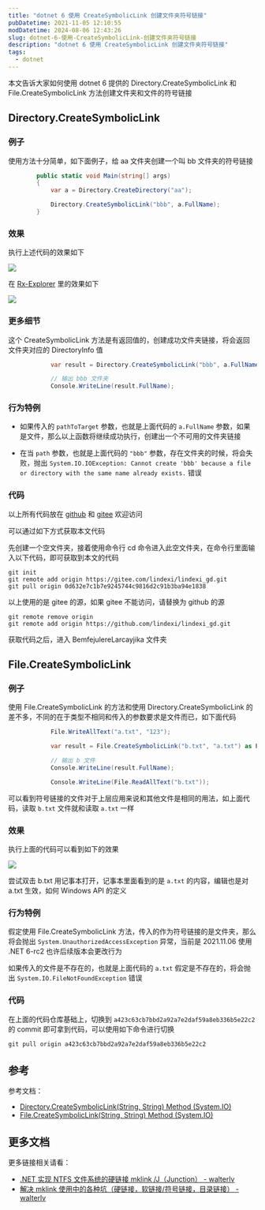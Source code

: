 ```yaml
---
title: "dotnet 6 使用 CreateSymbolicLink 创建文件夹符号链接"
pubDatetime: 2021-11-05 12:10:55
modDatetime: 2024-08-06 12:43:26
slug: dotnet-6-使用-CreateSymbolicLink-创建文件夹符号链接
description: "dotnet 6 使用 CreateSymbolicLink 创建文件夹符号链接"
tags:
  - dotnet
---
```





本文告诉大家如何使用 dotnet 6 提供的 Directory.CreateSymbolicLink 和 File.CreateSymbolicLink 方法创建文件夹和文件的符号链接

<!--more-->


<!-- CreateTime:2021/11/5 20:10:55 -->


<!-- 发布 -->

## Directory.CreateSymbolicLink

### 例子

使用方法十分简单，如下面例子，给 aa 文件夹创建一个叫 bb 文件夹的符号链接

```csharp
        public static void Main(string[] args)
        {
            var a = Directory.CreateDirectory("aa");

            Directory.CreateSymbolicLink("bbb", a.FullName);
        }
```

### 效果

执行上述代码的效果如下

<!-- ![](images/img-dotnet 6 使用 CreateSymbolicLink 创建文件夹符号链接0.png) -->

![](images/img-lindexi%2F20211152014156475.jpg)

在 [Rx-Explorer](https://www.microsoft.com/store/productId/9N88QBQKF2RS) 里的效果如下

<!-- ![](images/img-dotnet 6 使用 CreateSymbolicLink 创建文件夹符号链接1.png) -->

![](images/img-lindexi%2F2021115201442899.jpg)

### 更多细节

这个 CreateSymbolicLink 方法是有返回值的，创建成功文件夹链接，将会返回文件夹对应的 DirectoryInfo 值

```csharp
            var result = Directory.CreateSymbolicLink("bbb", a.FullName) as DirectoryInfo;

            // 输出 bbb 文件夹
            Console.WriteLine(result.FullName);
```

### 行为特例

- 如果传入的 `pathToTarget` 参数，也就是上面代码的 `a.FullName` 参数，如果是文件，那么以上函数将继续成功执行，创建出一个不可用的文件夹链接

- 在当 `path` 参数，也就是上面代码的 `"bbb"` 参数，存在文件夹的时候，将会失败，抛出 `System.IO.IOException: Cannot create 'bbb' because a file or directory with the same name already exists.` 错误

### 代码

以上所有代码放在 [github](https://github.com/lindexi/lindexi_gd/tree/0d632e7c1b7e9245744c9816d2c91b3ba94e1838/BemfejulereLarcayjika) 和 [gitee](https://gitee.com/lindexi/lindexi_gd/tree/0d632e7c1b7e9245744c9816d2c91b3ba94e1838/BemfejulereLarcayjika) 欢迎访问

可以通过如下方式获取本文代码

先创建一个空文件夹，接着使用命令行 cd 命令进入此空文件夹，在命令行里面输入以下代码，即可获取到本文的代码

```
git init
git remote add origin https://gitee.com/lindexi/lindexi_gd.git
git pull origin 0d632e7c1b7e9245744c9816d2c91b3ba94e1838
```

以上使用的是 gitee 的源，如果 gitee 不能访问，请替换为 github 的源

```
git remote remove origin
git remote add origin https://github.com/lindexi/lindexi_gd.git
```

获取代码之后，进入 BemfejulereLarcayjika 文件夹

## File.CreateSymbolicLink

### 例子

使用 File.CreateSymbolicLink 的方法和使用 Directory.CreateSymbolicLink 的差不多，不同的在于类型不相同和传入的参数要求是文件而已，如下面代码

```csharp
            File.WriteAllText("a.txt", "123");

            var result = File.CreateSymbolicLink("b.txt", "a.txt") as FileInfo;

            // 输出 b 文件
            Console.WriteLine(result.FullName);

            Console.WriteLine(File.ReadAllText("b.txt"));
```

可以看到符号链接的文件对于上层应用来说和其他文件是相同的用法，如上面代码，读取 `b.txt` 文件就和读取 `a.txt` 一样

### 效果

执行上面的代码可以看到如下的效果

<!-- ![](images/img-dotnet 6 使用 CreateSymbolicLink 创建文件夹符号链接2.png) -->

![](images/img-lindexi%2F2021116834246891.jpg)

尝试双击 b.txt 用记事本打开，记事本里面看到的是 `a.txt` 的内容，编辑也是对 a.txt 生效，如何 Windows API 的定义

### 行为特例

假定使用 File.CreateSymbolicLink 方法，传入的作为符号链接的是文件夹，那么将会抛出 `System.UnauthorizedAccessException` 异常，当前是 2021.11.06 使用 .NET 6-rc2 也许后续版本会更改行为

如果传入的文件是不存在的，也就是上面代码的 `a.txt` 假定是不存在的，将会抛出 `System.IO.FileNotFoundException` 错误

### 代码

在上面的代码仓库基础上，切换到 `a423c63cb7bbd2a92a7e2daf59a8eb336b5e22c2` 的 commit 即可拿到代码，可以使用如下命令进行切换

```csharp
git pull origin a423c63cb7bbd2a92a7e2daf59a8eb336b5e22c2
```

## 参考

参考文档： 

- [Directory.CreateSymbolicLink(String, String) Method (System.IO)](https://docs.microsoft.com/en-us/dotnet/api/system.io.directory.createsymboliclink?view=net-6.0&WT.mc_id=WD-MVP-5003260 )
- [File.CreateSymbolicLink(String, String) Method (System.IO)](https://docs.microsoft.com/en-us/dotnet/api/system.io.file.createsymboliclink?view=net-6.0&WT.mc_id=WD-MVP-5003260 )

## 更多文档

更多链接相关请看：

- [.NET 实现 NTFS 文件系统的硬链接 mklink /J（Junction） - walterlv](https://blog.walterlv.com/post/mklink-junction-in-dotnet.html )
- [解决 mklink 使用中的各种坑（硬链接，软链接/符号链接，目录链接） - walterlv](https://blog.walterlv.com/post/problems-of-mklink.html )

